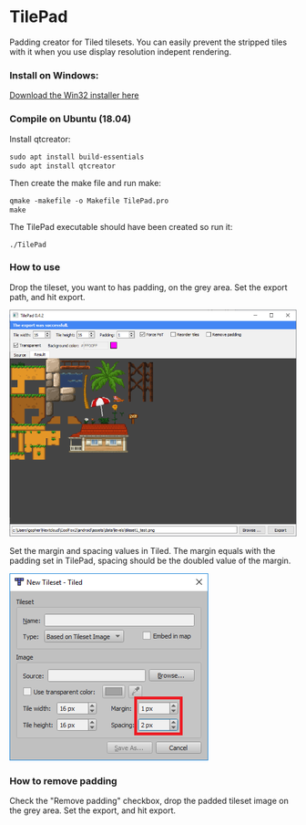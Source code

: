 TilePad
=======

Padding creator for Tiled tilesets. You can easily prevent the stripped tiles with it when you use display resolution indepent rendering.

### Install on Windows:

[Download the Win32 installer here](https://github.com/goph-R/TilePad/releases/download/0.4.2/tilepad-setup-0.4.2.exe)

### Compile on Ubuntu (18.04)

Install qtcreator:

```
sudo apt install build-essentials
sudo apt install qtcreator
```

Then create the make file and run make:

```
qmake -makefile -o Makefile TilePad.pro
make
```

The TilePad executable should have been created so run it:

```
./TilePad
```

### How to use

Drop the tileset, you want to has padding, on the grey area. Set the export path, and hit export.

![Screenshot](https://raw.githubusercontent.com/goph-R/TilePad/master/images/screenshot.png)

Set the margin and spacing values in Tiled. The margin equals with the padding set in TilePad, spacing should be the doubled value of the margin.

![Screenshot](https://raw.githubusercontent.com/goph-R/TilePad/master/images/tiled_settings.png)

### How to remove padding

Check the "Remove padding" checkbox, drop the padded tileset image on the grey area. Set the export, and hit export.